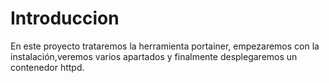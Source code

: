 # Introduccion
En este proyecto trataremos la herramienta portainer, empezaremos con la instalación,veremos varios apartados y finalmente desplegaremos un contenedor httpd.
